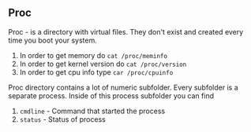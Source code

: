 ## Proc
Proc - is a directory with virtual files. They don't exist and created every time you boot your system.

1. In order to get memory do `cat /proc/meminfo`
2. In order to get kernel version do `cat /proc/version`
3. In order to get cpu info type `car /proc/cpuinfo`


Proc directory contains a lot of numeric subfolder. Every subfolder
is a separate process. Inside of this process subfolder you can find
1. `cmdline` - Command that started the process
2. `status` - Status of process
